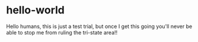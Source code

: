 # hello-world

Hello humans, 
this is just a test trial, but once I get this going you'll never be able to stop me from ruling the tri-state area!! 
